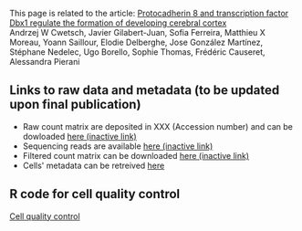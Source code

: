 This page is related to the article:
[Protocadherin 8 and transcription factor Dbx1 regulate the formation of developing cerebral cortex]()  
Andrzej W Cwetsch, Javier Gilabert-Juan, Sofia Ferreira, Matthieu X Moreau, Yoann Saillour, Elodie Delberghe, Jose González Martínez, Stéphane Nedelec, Ugo Borello, Sophie Thomas, Frédéric Causeret, Alessandra Pierani

## Links to raw data and metadata (to be updated upon final publication)
- Raw count matrix are deposited in XXX (Accession number) and can be dowloaded [here (inactive link)]()  
- Sequencing reads are available [here (inactive link)]()
- Filtered count matrix can be downloaded [here (inactive link)]()
- Cells' metadata can be retreived [here](./Metadata/)  


## R code for cell quality control
[Cell quality control](./QualityControl/Septum_QC.html)  
